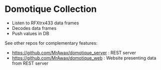 Domotique Collection
====================

- Listen to RFXtrx433 data frames
- Decodes data frames
- Push values in DB

See other repos for complementary features:
- https://github.com/MrAwax/domotique_server : REST server
- https://github.com/MrAwax/domotique_web : Website presenting data from REST server
